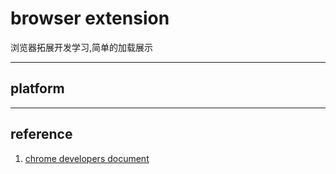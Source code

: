 # browser extension
  浏览器拓展开发学习,简单的加载展示

---

## platform

---

## reference
1. [chrome developers document](https://developer.chrome.com/docs/extensions/mv3/getstarted/development-basics/)


